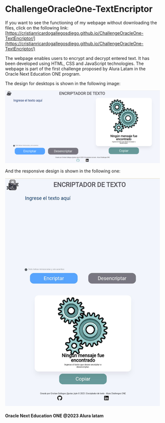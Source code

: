 # ChallengeOracleOne-TextEncriptor

If you want to see the functioning of my webpage without downloading the files, click on the following link: 
[https://cristianricardogallegosdiego.github.io/ChallengeOracleOne-TextEncriptor/](https://cristianricardogallegosdiego.github.io/ChallengeOracleOne-TextEncriptor/)

The webpage enables users to encrypt and decrypt entered text. It has been developed using HTML, CSS and JavaScript technologies.
The webpage is part of the first challenge proposed by Alura Latam in the Oracle Next Education ONE program.  

The design for desktops is shown in the following image:

![](https://github.com/CristianRicardoGallegosDiego/ChallengeOracleOne-TextEncriptor/blob/main/ImagesForReadMe/DesktopWeb.png)


And the responsive design is shown in the following one:

![](https://github.com/CristianRicardoGallegosDiego/ChallengeOracleOne-TextEncriptor/blob/main/ImagesForReadMe/ResponsiveDesign.jpg)

#### Oracle Next Education ONE @2023 Alura latam
